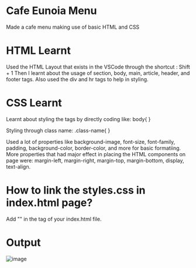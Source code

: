 # Cafe Eunoia Menu
Made a cafe menu making use of basic HTML and CSS

# HTML Learnt

Used the HTML Layout that exists in the VSCode through the shortcut : Shift + 1
Then I learnt about the usage of section, body, main, article, header, and footer tags.
Also used the div and hr tags to help in styling.

# CSS Learnt

Learnt about styling the tags by directly coding like:
body{
}

Styling through class name:
.class-name{
}

Used a lot of properties like background-image, font-size, font-family, padding, background-color, border-color, and more for basic formatiing.
More properties that had major effect in placing the HTML components on page were: margin-left, margin-right, margin-top, margin-bottom, display, text-align.

# How to link the styles.css in index.html page?

Add "<link href="styles.css" rel="stylesheet"/>" in the <head> tag of your index.html file.

# Output

![image](https://user-images.githubusercontent.com/57268153/194122295-46a88008-016f-49b7-a4ac-450b578a5cab.png)





